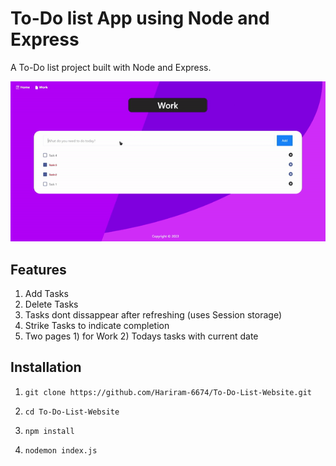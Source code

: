 # To-Do list App using Node and Express

A To-Do list project built with Node and Express.

![To-Do List Screenshot](ezgif-1-12bdfeae7a.gif)

## Features

1. Add Tasks
2. Delete Tasks
3. Tasks dont dissappear after refreshing (uses Session storage)
4. Strike Tasks to indicate completion
5. Two pages 1) for Work 2) Todays tasks with current date

## Installation

1. `git clone https://github.com/Hariram-6674/To-Do-List-Website.git`

2. `cd To-Do-List-Website`

3. `npm install`

4. `nodemon index.js`
